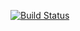 [![Build Status](https://travis-ci.org/libis/plugin-Digitool.png)](https://travis-ci.org/libis/plugin-Digitool)